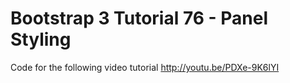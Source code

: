 Bootstrap 3 Tutorial 76 - Panel Styling
=======================================

Code for the following video tutorial http://youtu.be/PDXe-9K6lYI
